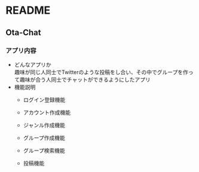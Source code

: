 # README
## Ota-Chat
### アプリ内容
- どんなアプリか<br>
趣味が同じ人同士でTwitterのような投稿をし合い、その中でグループを作って趣味が合う人同士でチャットができるようにしたアプリ
- 機能説明<br>
  - ログイン登録機能
  
  - アカウント作成機能
  - ジャンル作成機能
  - グループ作成機能
  - グループ検索機能 
  
  - 投稿機能
  
